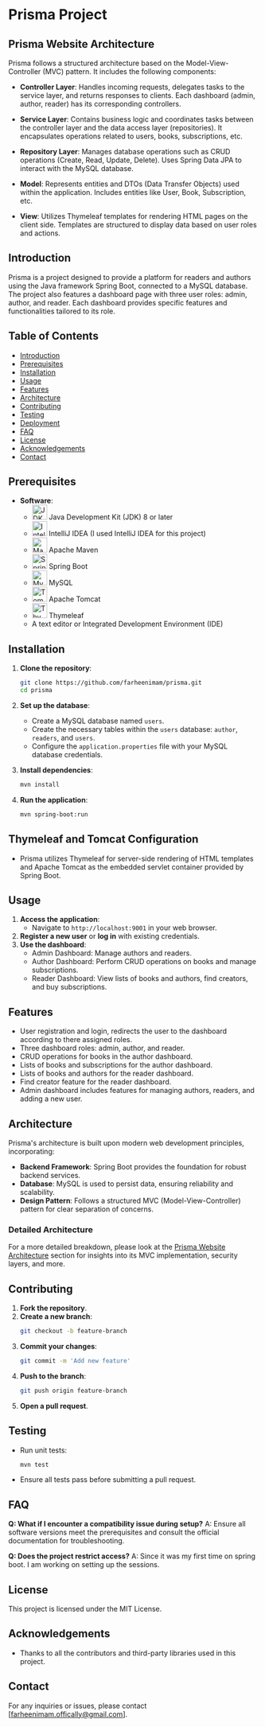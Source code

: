 # Prisma Project

## Prisma Website Architecture

Prisma follows a structured architecture based on the Model-View-Controller (MVC) pattern. It includes the following components:

* **Controller Layer**: Handles incoming requests, delegates tasks to the service layer, and returns responses to clients. Each dashboard (admin, author, reader) has its corresponding controllers.

* **Service Layer**: Contains business logic and coordinates tasks between the controller layer and the data access layer (repositories). It encapsulates operations related to users, books, subscriptions, etc.

* **Repository Layer**: Manages database operations such as CRUD operations (Create, Read, Update, Delete). Uses Spring Data JPA to interact with the MySQL database.

* **Model**: Represents entities and DTOs (Data Transfer Objects) used within the application. Includes entities like User, Book, Subscription, etc.

* **View**: Utilizes Thymeleaf templates for rendering HTML pages on the client side. Templates are structured to display data based on user roles and actions.

## Introduction
Prisma is a project designed to provide a platform for readers and authors using the Java framework Spring Boot, connected to a MySQL database. The project also features a dashboard page with three user roles: admin, author, and reader. Each dashboard provides specific features and functionalities tailored to its role.

## Table of Contents
* [Introduction](#introduction)
* [Prerequisites](#prerequisites)
* [Installation](#installation)
* [Usage](#usage)
* [Features](#features)
* [Architecture](#architecture)
* [Contributing](#contributing)
* [Testing](#testing)
* [Deployment](#deployment)
* [FAQ](#faq)
* [License](#license)
* [Acknowledgements](#acknowledgements)
* [Contact](#contact)

## Prerequisites
- **Software**:
  - <img src="https://upload.wikimedia.org/wikipedia/en/3/30/Java_programming_language_logo.svg" alt="JDK Logo" height="30px"> Java Development Kit (JDK) 8 or later
  - <img src="https://resources.jetbrains.com/storage/products/company/brand/logos/IntelliJ_IDEA_icon.svg" alt="IntelliJ IDEA Logo" height="30px"> IntelliJ IDEA (I used IntelliJ IDEA for this project)
  - <img src="https://upload.wikimedia.org/wikipedia/commons/5/52/Apache_Maven_logo.svg" alt="Maven Logo" height="30px"> Apache Maven
  - <img src="https://spring.io/images/icon-spring-boot-3c495fb458d14df1db08fa9d8528d1a7.svg" alt="Spring Boot Logo" height="30px"> Spring Boot
  - <img src="https://www.mysql.com/common/logos/logo-mysql-170x115.png" alt="MySQL Logo" height="30px"> MySQL
  - <img src="https://upload.wikimedia.org/wikipedia/commons/7/7b/Tomcat-logo.svg" alt="Tomcat Logo" height="30px"> Apache Tomcat
  - <img src="https://www.thymeleaf.org/doc/images/logo-thymeleaf.png" alt="Thymeleaf Logo" height="30px"> Thymeleaf
  - A text editor or Integrated Development Environment (IDE)

## Installation
1. **Clone the repository**:
    ```bash
    git clone https://github.com/farheenimam/prisma.git
    cd prisma
    ```
2. **Set up the database**:
    - Create a MySQL database named `users`.
    - Create the necessary tables within the `users` database: `author`, `readers`, and `users`.
    - Configure the `application.properties` file with your MySQL database credentials.

3. **Install dependencies**:
    ```bash
    mvn install
    ```
4. **Run the application**:
    ```bash
    mvn spring-boot:run
    ```

## Thymeleaf and Tomcat Configuration
* Prisma utilizes Thymeleaf for server-side rendering of HTML templates and Apache Tomcat as the embedded servlet container provided by Spring Boot.

## Usage
1. **Access the application**:
    - Navigate to `http://localhost:9001` in your web browser.
2. **Register a new user** or **log in** with existing credentials.
3. **Use the dashboard**:
    - Admin Dashboard: Manage authors and readers.
    - Author Dashboard: Perform CRUD operations on books and manage subscriptions.
    - Reader Dashboard: View lists of books and authors, find creators, and buy subscriptions.

## Features
* User registration and login, redirects the user to the dashboard according to there assigned roles.
* Three dashboard roles: admin, author, and reader.
* CRUD operations for books in the author dashboard.
* Lists of books and subscriptions for the author dashboard.
* Lists of books and authors for the reader dashboard.
* Find creator feature for the reader dashboard.
* Admin dashboard includes features for managing authors, readers, and adding a new user.

## Architecture

Prisma's architecture is built upon modern web development principles, incorporating:

* **Backend Framework**: Spring Boot provides the foundation for robust backend services.
* **Database**: MySQL is used to persist data, ensuring reliability and scalability.
* **Design Pattern**: Follows a structured MVC (Model-View-Controller) pattern for clear separation of concerns.

### Detailed Architecture
For a more detailed breakdown, please look at the [Prisma Website Architecture](#prisma-website-architecture) section for insights into its MVC implementation, security layers, and more.

## Contributing
1. **Fork the repository**.
2. **Create a new branch**:
    ```bash
    git checkout -b feature-branch
    ```
3. **Commit your changes**:
    ```bash
    git commit -m 'Add new feature'
    ```
4. **Push to the branch**:
    ```bash
    git push origin feature-branch
    ```
5. **Open a pull request**.

## Testing
* Run unit tests:
    ```bash
    mvn test
    ```
* Ensure all tests pass before submitting a pull request.

## FAQ
**Q: What if I encounter a compatibility issue during setup?**
A: Ensure all software versions meet the prerequisites and consult the official documentation for troubleshooting.

**Q: Does the project restrict access?**
A: Since it was my first time on spring boot. I am working on setting up the sessions.

## License
This project is licensed under the MIT License.

## Acknowledgements
* Thanks to all the contributors and third-party libraries used in this project.

## Contact
For any inquiries or issues, please contact [farheenimam.offically@gmail.com].
